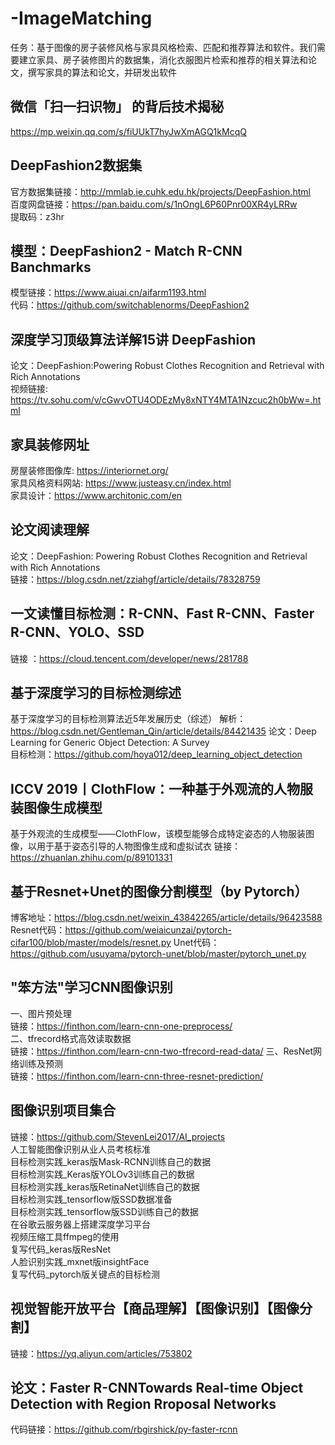 # -ImageMatching
任务：基于图像的房子装修风格与家具风格检索、匹配和推荐算法和软件。我们需要建立家具、房子装修图片的数据集，消化衣服图片检索和推荐的相关算法和论文，撰写家具的算法和论文，并研发出软件

## 微信「扫一扫识物」 的背后技术揭秘
https://mp.weixin.qq.com/s/fiUUkT7hyJwXmAGQ1kMcqQ

## DeepFashion2数据集 
官方数据集链接：http://mmlab.ie.cuhk.edu.hk/projects/DeepFashion.html  
百度网盘链接：https://pan.baidu.com/s/1nOngL6P60Pnr00XR4yLRRw  
提取码：z3hr  

## 模型：DeepFashion2 - Match R-CNN Banchmarks
模型链接：https://www.aiuai.cn/aifarm1193.html  
代码：https://github.com/switchablenorms/DeepFashion2

## 深度学习顶级算法详解15讲 DeepFashion  
论文：DeepFashion:Powering Robust Clothes Recognition and Retrieval with Rich Annotations  
视频链接: https://tv.sohu.com/v/cGwvOTU4ODEzMy8xNTY4MTA1Nzcuc2h0bWw=.html

## 家具装修网址
房屋装修图像库: https://interiornet.org/  
家具风格资料网站: https://www.justeasy.cn/index.html  
家具设计：https://www.architonic.com/en  

## 论文阅读理解
论文：DeepFashion: Powering Robust Clothes Recognition and Retrieval with Rich Annotations  
链接：https://blog.csdn.net/zziahgf/article/details/78328759

## 一文读懂目标检测：R-CNN、Fast R-CNN、Faster R-CNN、YOLO、SSD  
链接 ：https://cloud.tencent.com/developer/news/281788

## 基于深度学习的目标检测综述
基于深度学习的目标检测算法近5年发展历史（综述）
解析：https://blog.csdn.net/Gentleman_Qin/article/details/84421435
论文：Deep Learning for Generic Object Detection: A Survey  
目标检测：https://github.com/hoya012/deep_learning_object_detection  

## ICCV 2019丨ClothFlow：一种基于外观流的人物服装图像生成模型
基于外观流的生成模型——ClothFlow，该模型能够合成特定姿态的人物服装图像，以用于基于姿态引导的人物图像生成和虚拟试衣
链接： https://zhuanlan.zhihu.com/p/89101331

## 基于Resnet+Unet的图像分割模型（by Pytorch）
博客地址：https://blog.csdn.net/weixin_43842265/article/details/96423588
Resnet代码：https://github.com/weiaicunzai/pytorch-cifar100/blob/master/models/resnet.py
Unet代码：https://github.com/usuyama/pytorch-unet/blob/master/pytorch_unet.py

## "笨方法"学习CNN图像识别  
一、图片预处理  
链接：https://finthon.com/learn-cnn-one-preprocess/  
二、tfrecord格式高效读取数据  
链接：https://finthon.com/learn-cnn-two-tfrecord-read-data/
三、ResNet网络训练及预测  
链接：https://finthon.com/learn-cnn-three-resnet-prediction/  

## 图像识别项目集合  
链接：https://github.com/StevenLei2017/AI_projects  
人工智能图像识别从业人员考核标准  
目标检测实践_keras版Mask-RCNN训练自己的数据  
目标检测实践_Keras版YOLOv3训练自己的数据  
目标检测实践_keras版RetinaNet训练自己的数据  
目标检测实践_tensorflow版SSD数据准备  
目标检测实践_tensorflow版SSD训练自己的数据  
在谷歌云服务器上搭建深度学习平台  
视频压缩工具ffmpeg的使用  
复写代码_keras版ResNet  
人脸识别实践_mxnet版insightFace  
复写代码_pytorch版关键点的目标检测  

## 视觉智能开放平台【商品理解】【图像识别】【图像分割】
链接：https://yq.aliyun.com/articles/753802

## 论文：Faster R-CNNTowards Real-time Object Detection with Region Rroposal Networks
代码链接：https://github.com/rbgirshick/py-faster-rcnn
